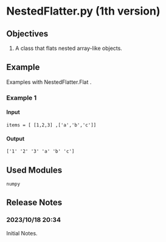 # NestedFlatter.py (1th version)
## Objectives
1. A class that flats nested array-like objects.


## Example 
Examples with NestedFlatter.Flat .
### Example 1 
#### Input
    items = [ [1,2,3] ,['a','b','c']]
#### Output
    ['1' '2' '3' 'a' 'b' 'c']

## Used Modules
    numpy
## Release Notes
### 2023/10/18 20:34
Initial Notes.
